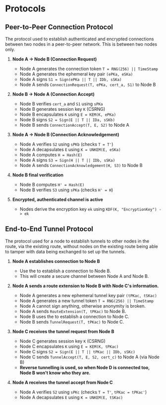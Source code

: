# Protocols

## Peer-to-Peer Connection Protocol

The protocol used to establish authenticated and encrypted connections between two nodes in a peer-to-peer network. This
is between two nodes only.

1. **Node A -> Node B (Connection Request)**
    - Node A generates the connection token `T = RNG(256) || TimeStamp`
    - Node A generates the ephemeral key pair `(ePKa, eSKa)`
    - Node A signs `S1 = Sign(ePKa || T || IDb, sSKa)`
    - Node A sends `ConnectionRequest(T, ePKa, cert_a, S1)` to Node B


2. **Node B -> Node A (Connection Accept)**
    - Node B verifies `cert_a` and `S1` using `sPKa`
    - Node B generates session key `K` (CSRNG)
    - Node B encapsulates `K` using `E = KEM(K, ePKa)`
    - Node B signs `S2 = Sign(E || T || IDa, sSKb)`
    - Node B sends `ConnectionAccept(T, E, S2)` to Node A


3. **Node A -> Node B (Connection Acknowledgement)**
    - Node A verifies `S2` using `sPKb` (checks `T = T'`)
    - Node A decapsulates `E` using `K = UNKEM(E, eSKa)`
    - Node A computes `H = Hash(E)`
    - Node A signs `S3 = Sign(H || T || IDb, sSKa)`
    - Node A sends `ConnectionAcknowledgement(H, S3)` to Node B


4. **Node B final verification**
    - Node B computes `H' = Hash(E)`
    - Node B verifies `S3` using `sPKa` (checks `H' = H`)


5. **Encrypted, authenticated channel is active**
    - Nodes derive the encryption key `ek` using `KDF(K, "EncryptionKey") -> ek`

## End-to-End Tunnel Protocol

The protocol used for a node to establish tunnels to other nodes in the route, via the existing route, without nodes on
the existing route being able to tamper with data being exchanged to set up the tunnels.

1. **Node A establishes connection to Node B**
    - Use the [](#peer-to-peer-connection-protocol) to establish a connection to Node B.
    - This will create a secure channel between Node A and Node B.


2. **Node A sends a route extension to Node B with Node C's information.**
    - Node A generates a new ephemeral tunnel key pair `(tPKac, tSKac)`
    - Node A generates a new tunnel token `T = RNG(256) || TimeStamp`
    - Node A cannot sign anything, otherwise anonymity is broken.
    - Node A sends `RouteExtension(T, tPKac)` to Node B.
    - Node B uses the [](#peer-to-peer-connection-protocol) to establish a connection to Node C.
    - Node B sends `TunnelRequest(T, tPKac)` to Node C.


3. **Node C receives the tunnel request from Node B**
    - Node C generates session key `K` (CSRNG)
    - Node C encapsulates `K` using `E = KEM(K, tPKac)`
    - Node C signs `S2 = Sign(E || T || tPKac || IDb, sSKc)`
    - Node C sends `TunnelAccept(T, E, S2, cert_c)` to Node A (via Node B)
    - **Reverse tunnelling is used, so when Node D is connected too, Node B won't know who they are.**


4. **Node A receives the tunnel accept from Node C**
    - Node A verifies `S2` using `sPKc` (checks `T = T'`, `tPKac = tPKac'`)
    - Node A decapsulates `E` using `K = UNKEM(E, tSKac)`

